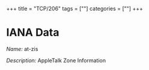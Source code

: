 +++
title = "TCP/206"
tags = [""]
categories = [""]
+++

# IANA Data

_Name:_ at-zis

_Description:_ AppleTalk Zone Information

